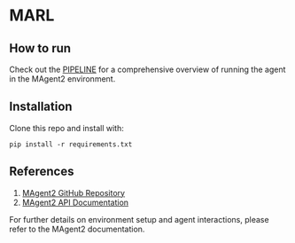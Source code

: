 # MARL 

## How to run
Check out the [PIPELINE](https://colab.research.google.com/drive/1mYrtfrhfxD1EnnA1lmpu4guv8vAYJ1he) for a comprehensive overview of running the agent in the MAgent2 environment.

## Installation
Clone this repo and install with:
```
pip install -r requirements.txt
```

## References

1. [MAgent2 GitHub Repository](https://github.com/Farama-Foundation/MAgent2)
2. [MAgent2 API Documentation](https://magent2.farama.org/introduction/basic_usage/)

For further details on environment setup and agent interactions, please refer to the MAgent2 documentation.
